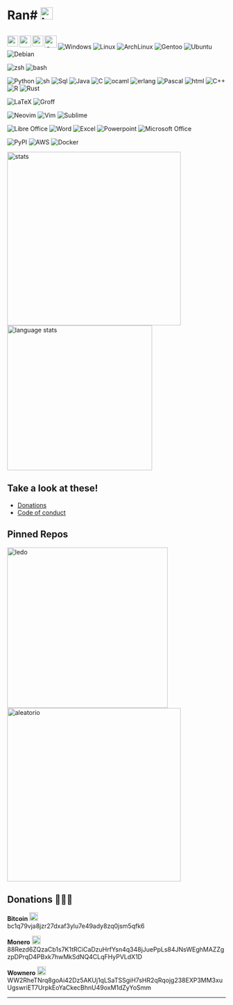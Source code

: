 # Ran# <img src="https://github.com/Ran-n/media/blob/main/emojis/saúdo.gif" width="28" alt="benvido" title="Benvido">

[<img align="left" src="https://raw.githubusercontent.com/Ran-n/svgs/main/bandeiras/nacións/gz-0.svg" width="25" alt="galego" title="Galego">](doc/readme_idiomas/readme_gz.md#Índice)
[<img align="left" src="https://raw.githubusercontent.com/Ran-n/svgs/main/bandeiras/nacións/en-0.svg" width="27" alt="english" title="English">](doc/readme_idiomas/readme_en.md#Index)
[<img align="left" src="https://raw.githubusercontent.com/Ran-n/svgs/main/bandeiras/nacións/eo-0.svg" width="25" alt="esperanto" title="Esperanto">](doc/readme_idiomas/readme_eo.md#Indekso)
[<img align="left" src="https://raw.githubusercontent.com/Ran-n/svgs/main/bandeiras/nacións/cas-0.svg" width="28" alt="castellano" title="Castellano">](doc/readme_idiomas/readme_cas.md#Índice)
<img align="center">
<img align="right">
---
<!-- <img src="https://img.shields.io/badge/Ran-blue?style=flat&logoColor=white&labelColor=606060&color=2e7fc9&logo=stackoverflow" alt="StackOverflow" title="StackOverflow">
-->

<img src="https://img.shields.io/badge/Windows-blue?style=flat&logoColor=white&labelColor=606060&color=2e7fc9&logo=windows" alt="Windows" title="Windows"> <img src="https://img.shields.io/badge/Linux-blue?style=flat&logoColor=white&labelColor=606060&color=2e7fc9&logo=linux" alt="Linux" title="Linux"> <img src="https://img.shields.io/badge/ArchLinux-blue?style=flat&logoColor=white&labelColor=606060&color=2e7fc9&logo=archlinux" alt="ArchLinux" title="ArchLinux">  <img src="https://img.shields.io/badge/Gentoo-blue?style=flat&logoColor=white&labelColor=606060&color=2e7fc9&logo=gentoo" alt="Gentoo" title="Gentoo"> <img src="https://img.shields.io/badge/Ubuntu-blue?style=flat&logoColor=white&labelColor=606060&color=2e7fc9&logo=ubuntu" alt="Ubuntu" title="Ubuntu"> <img src="https://img.shields.io/badge/Debian-blue?style=flat&logoColor=white&labelColor=606060&color=2e7fc9&logo=debian" alt="Debian" title="Debian">

<img src="https://img.shields.io/badge/zsh-blue?style=flat&logoColor=white&labelColor=606060&color=2e7fc9&logo=gnubash" alt="zsh" title="zsh"> <img src="https://img.shields.io/badge/bash-blue?style=flat&logoColor=white&labelColor=606060&color=2e7fc9&logo=gnubash" alt="bash" title="bash">

<img src="https://img.shields.io/badge/Python-blue?style=flat&logoColor=white&labelColor=606060&color=2e7fc9&logo=python" alt="Python" title="Python"> <img src="https://img.shields.io/badge/sh-blue?style=flat&logoColor=white&labelColor=606060&color=2e7fc9&logo=gnubash" alt="sh" title="sh"> <img src="https://img.shields.io/badge/Sql-blue?style=flat&logoColor=white&labelColor=606060&color=2e7fc9&logo=microsoftsqlserver" alt="Sql" title="Sql"> <img src="https://img.shields.io/badge/Java-blue?style=flat&logoColor=white&labelColor=606060&color=2e7fc9&logo=java" alt="Java" title="Java"> <img src="https://img.shields.io/badge/C-blue?style=flat&logoColor=white&labelColor=606060&color=2e7fc9&logo=c" alt="C" title="C"> <img src="https://img.shields.io/badge/ocaml-blue?style=flat&logoColor=white&labelColor=606060&color=2e7fc9&logo=ocaml" alt="ocaml" title="ocaml"> <img src="https://img.shields.io/badge/erlang-blue?style=flat&logoColor=white&labelColor=606060&color=2e7fc9&logo=erlang" alt="erlang" title="erlang"> <img src="https://img.shields.io/badge/Pascal-blue?style=flat&logoColor=white&labelColor=606060&color=2e7fc9&logo=pascal" alt="Pascal" title="Pascal"> <img src="https://img.shields.io/badge/html-blue?style=flat&logoColor=white&labelColor=606060&color=2e7fc9&logo=html5" alt="html" title="html"> <img src="https://img.shields.io/badge/C++-blue?style=flat&logoColor=white&labelColor=606060&color=2e7fc9&logo=cplusplus" alt="C++" title="C++"> <img src="https://img.shields.io/badge/R-blue?style=flat&logoColor=white&labelColor=606060&color=2e7fc9&logo=r" alt="R" title="R"> <img src="https://img.shields.io/badge/Rust-blue?style=flat&logoColor=white&labelColor=606060&color=2e7fc9&logo=rust" alt="Rust" title="Rust">

<img src="https://img.shields.io/badge/LaTeX-blue?style=flat&logoColor=white&labelColor=606060&color=2e7fc9&logo=latex" alt="LaTeX" title="LaTeX"> <img src="https://img.shields.io/badge/Groff ms-blue?style=flat&logoColor=white&labelColor=606060&color=2e7fc9&logo=groff" alt="Groff" title="Groff">

 <img src="https://img.shields.io/badge/Neovim-blue?style=flat&logoColor=white&labelColor=606060&color=2e7fc9&logo=neovim" alt="Neovim" title="Neovim">  <img src="https://img.shields.io/badge/Vim-blue?style=flat&logoColor=white&labelColor=606060&color=2e7fc9&logo=vim" alt="Vim" title="Vim"> <img src="https://img.shields.io/badge/Sublime-blue?style=flat&logoColor=white&labelColor=606060&color=2e7fc9&logo=sublimetext" alt="Sublime" title="Sublime">

<img src="https://img.shields.io/badge/LibreOffice-blue?style=flat&logoColor=white&labelColor=606060&color=2e7fc9&logo=libreoffice" alt="Libre Office" title="Libre Office"> <img src="https://img.shields.io/badge/Word-blue?style=flat&logoColor=white&labelColor=606060&color=2e7fc9&logo=microsoftword" alt="Word" title="Word"> <img src="https://img.shields.io/badge/Excel-blue?style=flat&logoColor=white&labelColor=606060&color=2e7fc9&logo=microsoftexcel" alt="Excel" title="Excel"> <img src="https://img.shields.io/badge/Powerpoint-blue?style=flat&logoColor=white&labelColor=606060&color=2e7fc9&logo=microsoftpowerpoint" alt="Powerpoint" title="Powerpoint"> <img src="https://img.shields.io/badge/Microsoft Office-blue?style=flat&logoColor=white&labelColor=606060&color=2e7fc9&logo=microsoftoffice" alt="Microsoft Office" title="Microsoft Office">

<img src="https://img.shields.io/badge/PyPI-blue?style=flat&logoColor=white&labelColor=606060&color=2e7fc9&logo=pypi" alt="PyPI" title="PyPI"> <img src="https://img.shields.io/badge/AWS-blue?style=flat&logoColor=white&labelColor=606060&color=2e7fc9&logo=amazonaws" alt="AWS" title="AWS"> <img src="https://img.shields.io/badge/Docker-blue?style=flat&logoColor=white&labelColor=606060&color=2e7fc9&logo=docker" alt="Docker" title="Docker">


<a href="https://github-readme-stats.vercel.app/api?username=ran-n&theme=dark&show_icons=true&include_all_commits=true">
  <img align="center" width="400" src="https://github-readme-stats.vercel.app/api?username=ran-n&theme=dark&show_icons=true&include_all_commits=true" alt="stats" title="Stats"/>
</a>
<a href="https://github-readme-stats.vercel.app/api/top-langs/?username=ran-n&theme=dark&layout=compact">
  <img align="center" width="334" src="https://github-readme-stats.vercel.app/api/top-langs/?username=ran-n&theme=dark&layout=compact" alt="language stats" title="Language Stats"/>
</a>

## Take a look at these!
- [Donations](https://github.com/Ran-n/doc/blob/main/doazóns.md)
- [Code of conduct](https://github.com/Ran-n/doc/blob/main/coc/coc_en.md)

## Pinned Repos
<a href="https://github-readme-stats.vercel.app/api/pin/?username=ran-n&repo=ledo&theme=dark">
  <img align="center" width="370" src="https://github-readme-stats.vercel.app/api/pin/?username=ran-n&repo=ledo&theme=dark" alt="ledo" title="Ledo"/>
</a>
<a href="https://github-readme-stats.vercel.app/api/pin/?username=ran-n&repo=aleatorio&theme=dark">
  <img align="center" width="400" src="https://github-readme-stats.vercel.app/api/pin/?username=ran-n&repo=aleatorio&theme=dark" alt="aleatorio" title="Aleatorio"/>
</a>

## Donations 🙇🙇‍♀
**Bitcoin** <img src="https://raw.githubusercontent.com/Ran-n/svgs/main/divisas/bitcoin/bitcoin-0.svg" width="20" alt="bitcoin logo" title="Bitcoin">  
bc1q79vja8jzr27dxaf3ylu7e49ady8zq0jsm5qfk6

**Monero** <img src="https://raw.githubusercontent.com/Ran-n/svgs/main/divisas/monero/monero-0.svg" width="20" alt="monero logo" title="Monero">  
88Rezd6ZQzaCb1s7K1tRCiCaDzuHrfYsn4q348jJuePpLs84JNsWEghMAZZgzpDPrqD4PBxk7hwMkSdNQ4CLqFHyPVLdX1D

**Wownero** <img src="https://raw.githubusercontent.com/Ran-n/svgs/main/divisas/wownero/wownero-0.svg" width="20" alt="wownero logo" title="Wownero">  
WW2RheTNrq8goAi42Dz5AKUj1qLSaTSSgiH7sHR2qRqojg238EXP3MM3xuUgswriET7UrpkEoYaCkecBhnU49oxM1dZyYoSmm

---

<!---
## Orixinal
- 👋 Hi, I’m @Ran-n
- 👀 I’m interested in ...
- 🌱 I’m currently learning ...
- 💞️ I’m looking to collaborate on ...
- 📫 How to reach me ...

Ran-n/Ran-n is a ✨ special ✨ repository because its `README.md` (this file) appears on your GitHub profile.
You can click the Preview link to take a look at your changes.
--->
